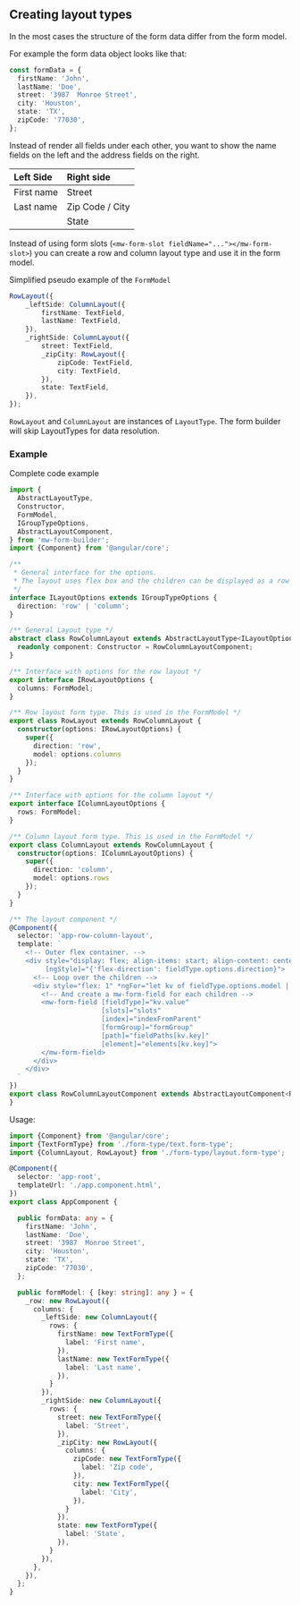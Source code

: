 ## Creating layout types
In the most cases the structure of the form data differ from the form model. 

For example the form data object looks like that:
```typescript
const formData = {
  firstName: 'John',
  lastName: 'Doe',
  street: '3987  Monroe Street',
  city: 'Houston',
  state: 'TX',
  zipCode: '77030',
};
```

Instead of render all fields under each other, you want to show the name fields on the left
and the address fields on the right.

| Left Side  | Right side      |
| :--------- | :-------------- |
| First name | Street          |
| Last name  | Zip Code / City |
|            | State           |

Instead of using form slots (`<mw-form-slot fieldName="..."></mw-form-slot>`) you can create 
a row and column layout type and use it in the form model.

Simplified pseudo example of the `FormModel` 
```typescript
RowLayout({
    _leftSide: ColumnLayout({
        firstName: TextField,
        lastName: TextField,
    }),
    _rightSide: ColumnLayout({
        street: TextField,
        _zipCity: RowLayout({
            zipCode: TextField,
            city: TextField,        
        }),
        state: TextField,
    }),
});
```
`RowLayout` and `ColumnLayout` are instances of `LayoutType`.
The form builder will skip LayoutTypes for data resolution.

### Example
Complete code example
```typescript
import {
  AbstractLayoutType,
  Constructor,
  FormModel,
  IGroupTypeOptions,
  AbstractLayoutComponent,
} from 'mw-form-builder';
import {Component} from '@angular/core';

/**
 * General interface for the options.
 * The layout uses flex box and the children can be displayed as a row or a column
 */
interface ILayoutOptions extends IGroupTypeOptions {
  direction: 'row' | 'column';
}

/** General Layout type */
abstract class RowColumnLayout extends AbstractLayoutType<ILayoutOptions> {
  readonly component: Constructor = RowColumnLayoutComponent;
}

/** Interface with options for the row layout */
export interface IRowLayoutOptions {
  columns: FormModel;
}

/** Row layout form type. This is used in the FormModel */
export class RowLayout extends RowColumnLayout {
  constructor(options: IRowLayoutOptions) {
    super({
      direction: 'row',
      model: options.columns
    });
  }
}

/** Interface with options for the column layout */
export interface IColumnLayoutOptions {
  rows: FormModel;
}

/** Column layout form type. This is used in the FormModel */
export class ColumnLayout extends RowColumnLayout {
  constructor(options: IColumnLayoutOptions) {
    super({
      direction: 'column',
      model: options.rows
    });
  }
}

/** The layout component */
@Component({
  selector: 'app-row-column-layout',
  template: `
    <!-- Outer flex container. -->
    <div style="display: flex; align-items: start; align-content: center;justify-content: space-around;"
         [ngStyle]="{'flex-direction': fieldType.options.direction}">
      <!-- Loop over the children -->
      <div style="flex: 1" *ngFor="let kv of fieldType.options.model | keyvalue:orderAsGiven">
        <!-- And create a mw-form-field for each children -->
        <mw-form-field [fieldType]="kv.value"
                       [slots]="slots"
                       [index]="indexFromParent"
                       [formGroup]="formGroup"
                       [path]="fieldPaths[kv.key]"
                       [element]="elements[kv.key]">
        </mw-form-field>
      </div>
    </div>
  `
})
export class RowColumnLayoutComponent extends AbstractLayoutComponent<RowColumnLayout> {
}
```


Usage:
```typescript
import {Component} from '@angular/core';
import {TextFormType} from './form-type/text.form-type';
import {ColumnLayout, RowLayout} from './form-type/layout.form-type';

@Component({
  selector: 'app-root',
  templateUrl: './app.component.html',
})
export class AppComponent {

  public formData: any = {
    firstName: 'John',
    lastName: 'Doe',
    street: '3987  Monroe Street',
    city: 'Houston',
    state: 'TX',
    zipCode: '77030',
  };

  public formModel: { [key: string]: any } = {
    _row: new RowLayout({
      columns: {
        _leftSide: new ColumnLayout({
          rows: {
            firstName: new TextFormType({
              label: 'First name',
            }),
            lastName: new TextFormType({
              label: 'Last name',
            }),
          }
        }),
        _rightSide: new ColumnLayout({
          rows: {
            street: new TextFormType({
              label: 'Street',
            }),
            _zipCity: new RowLayout({
              columns: {
                zipCode: new TextFormType({
                  label: 'Zip code',
                }),
                city: new TextFormType({
                  label: 'City',
                }),
              }
            }),
            state: new TextFormType({
              label: 'State',
            }),
          }
        }),
      },
    }),
  };
}
```
